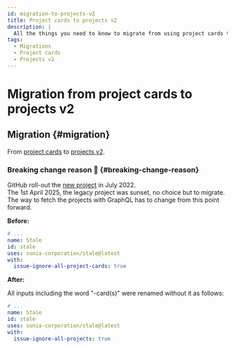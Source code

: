 ```yaml
---
id: migration-to-projects-v2
title: Project cards to projects v2
description: |
  All the things you need to know to migrate from using project cards to projects v2.
tags:
  - Migrations
  - Project cards
  - Projects v2
---
```


# Migration from project cards to projects v2

## Migration {#migration}

From [project cards](https://github.com/Sonia-corporation/stale/releases/tag/2.5.0) to [projects v2](https://github.com/Sonia-corporation/stale/releases/tag/3.0.0).

### Breaking change reason 🍬 {#breaking-change-reason}

GitHub roll-out the [new project](https://github.blog/changelog/2024-05-23-sunset-notice-projects-classic/) in July 2022.  
The 1st April 2025, the legacy project was sunset, no choice but to migrate.  
The way to fetch the projects with GraphQL has to change from this point forward.

**Before:**

```yml {6}
# ...
name: Stale
id: stale
uses: sonia-corporation/stale@latest
with:
  issue-ignore-all-project-cards: true
```

**After:**

All inputs including the word "-card(s)" were renamed without it as follows:

```yml {6}
# ...
name: Stale
id: stale
uses: sonia-corporation/stale@latest
with:
  issue-ignore-all-projects: true
```
